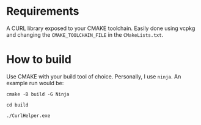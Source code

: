 # Requirements
A CURL library exposed to your CMAKE toolchain. Easily done using vcpkg and changing the `CMAKE_TOOLCHAIN_FILE` in the `CMakeLists.txt`.

# How to build
Use CMAKE with your build tool of choice. Personally, I use `ninja`. An example run would be:
```
cmake -B build -G Ninja
```
```
cd build
```
```
./CurlHelper.exe
```
